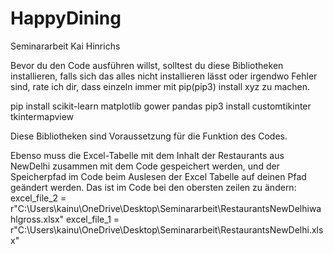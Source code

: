 # HappyDining
Seminararbeit Kai Hinrichs

Bevor du den Code ausführen willst, solltest du diese Bibliotheken installieren, falls sich das alles nicht installieren lässt oder irgendwo Fehler sind, rate ich dir, dass einzeln immer mit pip(pip3) install xyz zu machen.

pip install scikit-learn matplotlib gower pandas 
pip3 install customtikinter tkintermapview

Diese Bibliotheken sind Voraussetzung für die Funktion des Codes.

Ebenso muss die Excel-Tabelle mit dem Inhalt der Restaurants aus NewDelhi zusammen mit dem Code gespeichert werden, und der Speicherpfad im Code beim Auslesen der Excel Tabelle auf deinen Pfad geändert werden.
Das ist im Code bei den obersten zeilen zu ändern: 
excel_file_2 = r"C:\Users\kainu\OneDrive\Desktop\Seminararbeit\RestaurantsNewDelhiwahlgross.xlsx"
excel_file_1 = r"C:\Users\kainu\OneDrive\Desktop\Seminararbeit\RestaurantsNewDelhi.xlsx"


